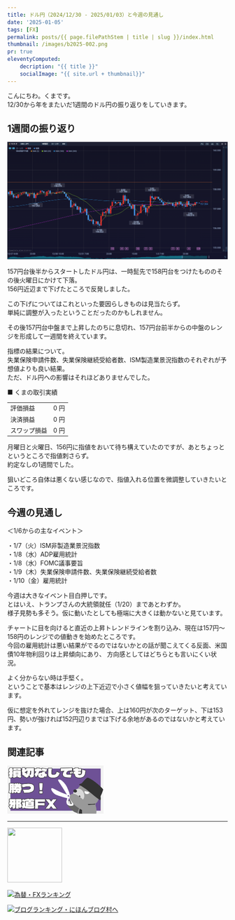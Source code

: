 ```yaml
---
title: ドル円（2024/12/30 - 2025/01/03）と今週の見通し
date: '2025-01-05'
tags: [FX]
permalink: posts/{{ page.filePathStem | title | slug }}/index.html
thumbnail: /images/b2025-002.png
pr: true
eleventyComputed:
    decription: "{{ title }}"
    socialImage: "{{ site.url + thumbnail}}"
---
```


こんにちわ。くまです。<br/>
12/30から年をまたいだ1週間のドル円の振り返りをしていきます。


## 1週間の振り返り

![](/images/b2025-002-01.png)


157円台後半からスタートしたドル円は、一時髭先で158円台をつけたもののその後火曜日にかけて下落。<br/>
156円近辺まで下げたところで反発しました。

この下げについてはこれといった要因らしきものは見当たらず。<br/>
単純に調整が入ったということだったのかもしれません。<br/>

その後157円台中盤まで上昇したのちに息切れ、157円台前半からの中盤のレンジを形成して一週間を終えています。

指標の結果について。<br/>
失業保険申請件数、失業保険継続受給者数、ISM製造業景況指数のそれぞれが予想値よりも良い結果。<br/>
ただ、ドル円への影響はそれほどありませんでした。


■ くまの取引実績

<table style="min-width:18rem">
<tr>
    <td>評価損益</td>
    <td style="text-align:right;">0 円</td>
</tr>
<tr><td>決済損益</td><td style="text-align:right;">0 円</tr></tr>
<tr><td>スワップ損益</td><td style="text-align:right"> 0 円 </td></tr>
</table>

月曜日と火曜日、156円に指値をおいて待ち構えていたのですが、あとちょっとというところで指値刺さらず。<br/>
約定なしの1週間でした。<br/>

狙いどころ自体は悪くない感じなので、指値入れる位置を微調整していきたいところです。

## 今週の見通し

＜1/6からの主なイベント＞

・1/7（火）ISM非製造業景況指数<br/>
・1/8（水）ADP雇用統計<br/>
・1/8（水）FOMC議事要旨<br/>
・1/9（木）失業保険申請件数、失業保険継続受給者数<br/>
・1/10（金）雇用統計<br/>


今週は大きなイベント目白押しです。<br/>
とはいえ、トランプさんの大統領就任（1/20）まであとわずか。<br/>
様子見勢も多そう。仮に動いたとしても極端に大きくは動かないと見ています。

チャートに目を向けると直近の上昇トレンドラインを割り込み、現在は157円～158円のレンジでの値動きを始めたところです。<br/>
今回の雇用統計は悪い結果がでるのではないかとの話が聞こえてくる反面、米国債10年物利回りは上昇傾向にあり、
方向感としてはどちらとも言いにくい状況。<br/>

よく分からない時は手堅く。<br/>
ということで基本はレンジの上下近辺で小さく値幅を狙っていきたいと考えています。

仮に想定を外れてレンジを抜けた場合、上は160円が次のターゲット、下は153円、勢いが強ければ152円辺りまでは下げる余地があるのではないかと考えています。





## 関連記事

<a class="internal-link" href="/posts/posts2024-036/">
    <img src="/images/b2024-036.png">
</a>

<br/>
<hr/>

<a href="https://px.a8.net/svt/ejp?a8mat=3YYPVE+94NAPE+1WP2+61C2P" rel="nofollow">
<img border="0" width="125" height="125" alt="" src="https://www21.a8.net/svt/bgt?aid=240125306552&wid=001&eno=01&mid=s00000008903001014000&mc=1"></a>
<img border="0" width="1" height="1" src="https://www17.a8.net/0.gif?a8mat=3YYPVE+94NAPE+1WP2+61C2P" alt="">

<a href="https://blog.with2.net/link/?id=2111205&cid=1532" title="為替・FXランキング"><img alt="為替・FXランキング" width="110" height="31" src="https://blog.with2.net/img/banner/c/banner_1/br_c_1532_1.gif"></a>

<a href="https://blogmura.com/ranking/in?p_cid=11188911" target="_blank"><img src="https://b.blogmura.com/88_31.gif" width="88" height="31" border="0" alt="ブログランキング・にほんブログ村へ" /></a>


<style>
.internal-link {
    img { width: 220px; }
}
</style>